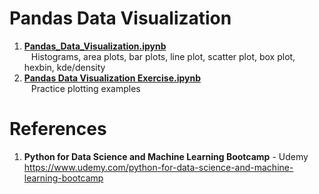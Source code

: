 # Pandas Data Visualization

1.  **[Pandas_Data_Visualization.ipynb](https://github.com/nkuhta/Data-Science-and-Machine-Learning-Bootcamp/blob/master/7.%20%20Pandas%20Visualization/Pandas_Data_Visualization.ipynb)**  
&ensp;  Histograms, area plots, bar plots, line plot, scatter plot, box plot, hexbin, kde/density
1.  **[Pandas Data Visualization Exercise.ipynb](https://github.com/nkuhta/Data-Science-and-Machine-Learning-Bootcamp/blob/master/7.%20%20Pandas%20Visualization/Pandas%20Data%20Visualization%20Exercise%20.ipynb)**  
&ensp;  Practice plotting examples 
 
#  References
1.  **Python for Data Science and Machine Learning Bootcamp** - Udemy   
	https://www.udemy.com/python-for-data-science-and-machine-learning-bootcamp
